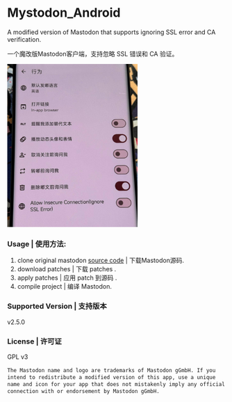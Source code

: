 # Mystodon_Android

A modified version of Mastodon that supports ignoring SSL error and CA verification.

一个魔改版Mastodon客户端，支持忽略 SSL 错误和 CA 验证。

<img src="./2.jpg" width="300px">

### Usage | 使用方法:

1. clone original mastodon [source code](https://github.com/mastodon/mastodon-android) | 下载Mastodon源码.
2. download patches | 下载 patches .
3. apply patches | 应用 patch 到源码 .
4. compile project | 编译 Mastodon.

### Supported Version | 支持版本

v2.5.0

### License | 许可证
GPL v3

```
The Mastodon name and logo are trademarks of Mastodon gGmbH. If you intend to redistribute a modified version of this app, use a unique name and icon for your app that does not mistakenly imply any official connection with or endorsement by Mastodon gGmbH.
```
